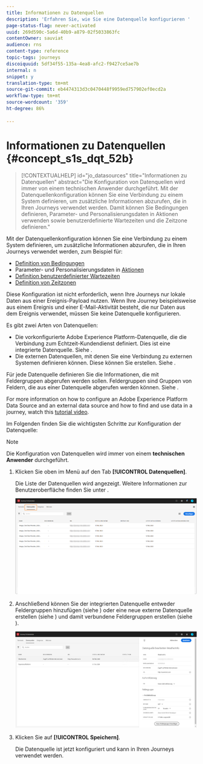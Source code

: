```yaml
---
title: Informationen zu Datenquellen
description: 'Erfahren Sie, wie Sie eine Datenquelle konfigurieren '
page-status-flag: never-activated
uuid: 269d590c-5a6d-40b9-a879-02f5033863fc
contentOwner: sauviat
audience: rns
content-type: reference
topic-tags: journeys
discoiquuid: 5df34f55-135a-4ea8-afc2-f9427ce5ae7b
internal: n
snippet: y
translation-type: tm+mt
source-git-commit: eb4474313d3c0470448f9959ed757902ef0ecd2a
workflow-type: tm+mt
source-wordcount: '359'
ht-degree: 86%

---
```



# Informationen zu Datenquellen {#concept_s1s_dqt_52b}

>[!CONTEXTUALHELP]
>id="jo_datasources"
>title="Informationen zu Datenquellen"
>abstract="Die Konfiguration von Datenquellen wird immer von einem technischen Anwender durchgeführt. Mit der Datenquellenkonfiguration können Sie eine Verbindung zu einem System definieren, um zusätzliche Informationen abzurufen, die in Ihren Journeys verwendet werden. Damit können Sie Bedingungen definieren, Parameter- und Personalisierungsdaten in Aktionen verwenden sowie benutzerdefinierte Wartezeiten und die Zeitzone definieren."

Mit der Datenquellenkonfiguration können Sie eine Verbindung zu einem System definieren, um zusätzliche Informationen abzurufen, die in Ihren Journeys verwendet werden, zum Beispiel für:

* [Definition von Bedingungen](../building-journeys/condition-activity.md)
* Parameter- und Personalisierungsdaten in [Aktionen](../action/action.md)
* [Definition benutzerdefinierter Wartezeiten](../building-journeys/wait-activity.md#custom)
* [Definition von Zeitzonen](../building-journeys/timezone-management.md)

Diese Konfiguration ist nicht erforderlich, wenn Ihre Journeys nur lokale Daten aus einer Ereignis-Payload nutzen. Wenn Ihre Journey beispielsweise aus einem Ereignis und einer E-Mail-Aktivität besteht, die nur Daten aus dem Ereignis verwendet, müssen Sie keine Datenquelle konfigurieren.

Es gibt zwei Arten von Datenquellen:

* Die vorkonfigurierte Adobe Experience Platform-Datenquelle, die die Verbindung zum Echtzeit-Kundendienst definiert. Dies ist eine integrierte Datenquelle. Siehe [](../datasource/adobe-experience-platform-data-source.md).
* Die externen Datenquellen, mit denen Sie eine Verbindung zu externen Systemen definieren können. Diese können Sie erstellen. Siehe [](../datasource/external-data-sources.md).

Für jede Datenquelle definieren Sie die Informationen, die mit Feldergruppen abgerufen werden sollen. Feldergruppen sind Gruppen von Feldern, die aus einer Datenquelle abgerufen werden können. Siehe [](../datasource/field-groups.md).

For more information on how to configure an Adobe Experience Platform Data Source and an external data source and how to find and use data in a journey, watch this [tutorial video](https://docs.adobe.com/content/help/en/platform-learn/tutorials/journey-orchestration/configure-data-sources.html).

Im Folgenden finden Sie die wichtigsten Schritte zur Konfiguration der Datenquelle:

>[!NOTE]
>
>Die Konfiguration von Datenquellen wird immer von einem **technischen Anwender** durchgeführt.

1. Klicken Sie oben im Menü auf den Tab **[!UICONTROL Datenquellen]**.

   Die Liste der Datenquellen wird angezeigt. Weitere Informationen zur Benutzeroberfläche finden Sie unter [](../about/user-interface.md).

   ![](../assets/journey18.png)

1. Anschließend können Sie der integrierten Datenquelle entweder Feldergruppen hinzufügen (siehe [](../datasource/adobe-experience-platform-data-source.md)) oder eine neue externe Datenquelle erstellen (siehe [](../datasource/external-data-sources.md)) und damit verbundene Feldergruppen erstellen (siehe [](../datasource/field-groups.md)).

   ![](../assets/journey23.png)

1. Klicken Sie auf **[!UICONTROL Speichern]**.

   Die Datenquelle ist jetzt konfiguriert und kann in Ihren Journeys verwendet werden.
